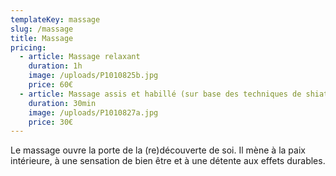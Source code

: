 ```yaml
---
templateKey: massage
slug: /massage
title: Massage
pricing:
  - article: Massage relaxant
    duration: 1h
    image: /uploads/P1010825b.jpg
    price: 60€
  - article: Massage assis et habillé (sur base des techniques de shiatsu)
    duration: 30min
    image: /uploads/P1010827a.jpg
    price: 30€
---
```

Le massage ouvre la porte de la (re)découverte de soi. Il mène à la paix intérieure, à une sensation de bien être et à une détente aux effets durables.
